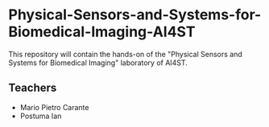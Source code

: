 # Physical-Sensors-and-Systems-for-Biomedical-Imaging-AI4ST

This repository will contain the hands-on of the "Physical Sensors and Systems for Biomedical Imaging" laboratory of AI4ST.

## Teachers

* Mario Pietro Carante
* Postuma Ian
